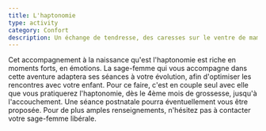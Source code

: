 ```yaml
---
title: L'haptonomie
type: activity
category: Confort
description: Un échange de tendresse, des caresses sur le ventre de maman, et bébé se laisse guider vers les mains de papa qui l‘appelle.
---
```


Cet accompagnement à la naissance qu'est l'haptonomie est riche en moments forts, en émotions. La sage-femme qui vous accompagne dans cette aventure adaptera ses séances à votre évolution, afin d'optimiser les rencontres avec votre enfant. Pour ce faire, c'est en couple seul avec elle que vous pratiquerez l'haptonomie, dès le 4ème mois de grossesse, jusqu'à l'accouchement. Une séance postnatale pourra éventuellement vous être proposée.
Pour de plus amples renseignements, n'hésitez pas à contacter votre sage-femme libérale.

